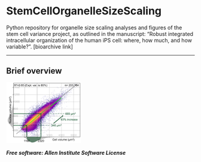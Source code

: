 # StemCellOrganelleSizeScaling
Python repository for organelle size scaling analyses and figures of the stem cell variance project, as outlined in the manuscript: “Robust integrated intracellular organization of the human iPS cell: where, how much, and how variable?”. [bioarchive link] 

---

## Brief overview

<img src="docs/cellvol_vs_nucvol.png" width="200">


***Free software: Allen Institute Software License***
